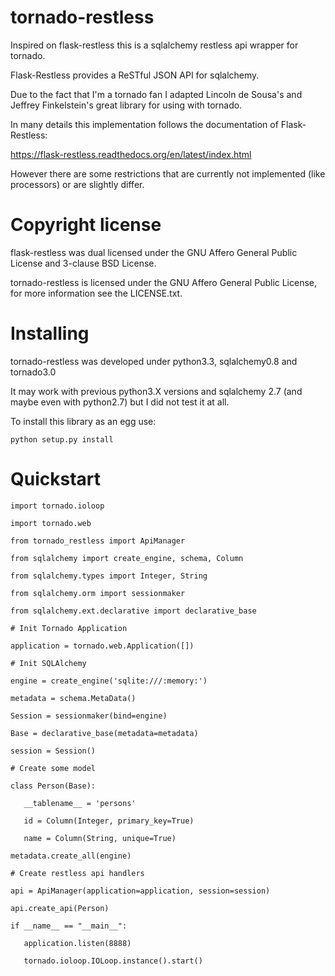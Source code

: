 tornado-restless
================

Inspired on flask-restless this is a sqlalchemy restless api wrapper for tornado.

Flask-Restless provides a ReSTful JSON API for sqlalchemy.

Due to the fact that I'm a tornado fan I adapted Lincoln de Sousa's and Jeffrey Finkelstein's great library for using with tornado.

In many details this implementation follows the documentation of Flask-Restless:

https://flask-restless.readthedocs.org/en/latest/index.html

However there are some restrictions that are currently not implemented (like processors) or are slightly differ.

Copyright license
=================

flask-restless was dual licensed under the GNU Affero General Public License and 3-clause BSD License.

tornado-restless is licensed under the GNU Affero General Public License, for more information see the LICENSE.txt.

Installing
==========

tornado-restless was developed under python3.3, sqlalchemy0.8 and tornado3.0

It may work with previous python3.X versions and sqlalchemy 2.7 (and maybe even with python2.7) but I did not test it at all.

To install this library as an egg use:

    python setup.py install

Quickstart
==========

    import tornado.ioloop

    import tornado.web

    from tornado_restless import ApiManager

    from sqlalchemy import create_engine, schema, Column

    from sqlalchemy.types import Integer, String

    from sqlalchemy.orm import sessionmaker

    from sqlalchemy.ext.declarative import declarative_base

    # Init Tornado Application

    application = tornado.web.Application([])

    # Init SQLAlchemy

    engine = create_engine('sqlite:///:memory:')

    metadata = schema.MetaData()

    Session = sessionmaker(bind=engine)

    Base = declarative_base(metadata=metadata)

    session = Session()

    # Create some model

    class Person(Base):

       __tablename__ = 'persons'

       id = Column(Integer, primary_key=True)

       name = Column(String, unique=True)

    metadata.create_all(engine)

    # Create restless api handlers

    api = ApiManager(application=application, session=session)

    api.create_api(Person)

    if __name__ == "__main__":

       application.listen(8888)

       tornado.ioloop.IOLoop.instance().start()